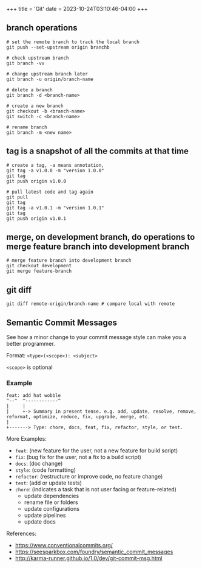 +++
title = 'Git'
date = 2023-10-24T03:10:46-04:00
+++

## branch operations
```
# set the remote branch to track the local branch
git push --set-upstream origin branchb

# check upstream branch
git branch -vv

# change upstream branch later
git branch -u origin/branch-name

# delete a branch
git branch -d <branch-name>

# create a new branch
git checkout -b <branch-name>
git switch -c <branch-name>

# rename branch
git branch -m <new name>
```

## tag is a snapshot of all the commits at that time
```
# create a tag, -a means annotation, 
git tag -a v1.0.0 -m "version 1.0.0"
git tag
git push origin v1.0.0

# pull latest code and tag again
git pull
git tag
git tag -a v1.0.1 -m "version 1.0.1"
git tag
git push origin v1.0.1
```

## merge, on development branch, do operations to merge feature branch into development branch
```
# merge feature branch into development branch
git checkout development
git merge feature-branch
```

## git diff
```
git diff remote-origin/branch-name # compare local with remote
```

## Semantic Commit Messages

See how a minor change to your commit message style can make you a better programmer.

Format: `<type>(<scope>): <subject>`

`<scope>` is optional

### Example

```
feat: add hat wobble
^--^  ^------------^
|     |
|     +-> Summary in present tense. e.g. add, update, resolve, remove, reformat, optimize, reduce, fix, upgrade, merge, etc.
|
+-------> Type: chore, docs, feat, fix, refactor, style, or test.
```

More Examples:

- `feat`: (new feature for the user, not a new feature for build script)
- `fix`: (bug fix for the user, not a fix to a build script)
- `docs`: (doc change)
- `style`: (code formatting)
- `refactor`: (restructure or improve code, no feature change)
- `test`: (add or update tests)
- `chore`: (indicates a task that is not user facing or feature-related)
  - update dependencies
  - rename file or folders
  - update configurations
  - update pipelines
  - update docs

References:

- https://www.conventionalcommits.org/
- https://seesparkbox.com/foundry/semantic_commit_messages
- http://karma-runner.github.io/1.0/dev/git-commit-msg.html
